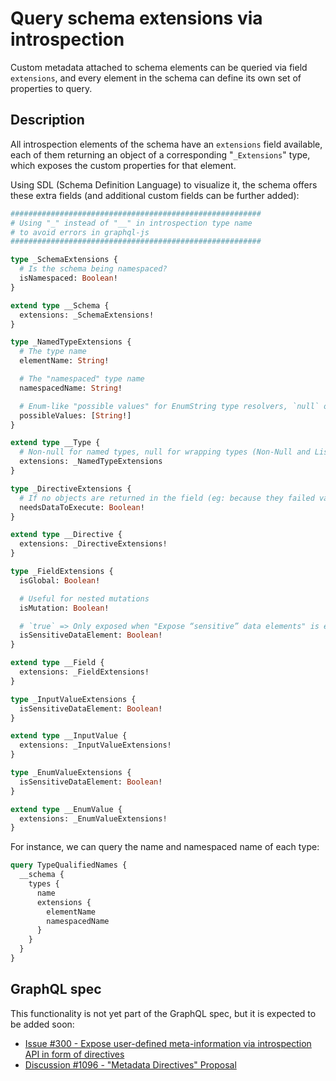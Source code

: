 # Query schema extensions via introspection

Custom metadata attached to schema elements can be queried via field `extensions`, and every element in the schema can define its own set of properties to query.

## Description

All introspection elements of the schema have an `extensions` field available, each of them returning an object of a corresponding "`_Extensions`" type, which exposes the custom properties for that element.

Using SDL (Schema Definition Language) to visualize it, the schema offers these extra fields (and additional custom fields can be further added):

```graphql
########################################################
# Using "_" instead of "__" in introspection type name
# to avoid errors in graphql-js
########################################################

type _SchemaExtensions {
  # Is the schema being namespaced?
  isNamespaced: Boolean!
}

extend type __Schema {
  extensions: _SchemaExtensions!
}

type _NamedTypeExtensions {
  # The type name
  elementName: String!

  # The "namespaced" type name
  namespacedName: String!

  # Enum-like "possible values" for EnumString type resolvers, `null` otherwise
  possibleValues: [String!]
}

extend type __Type {
  # Non-null for named types, null for wrapping types (Non-Null and List)
  extensions: _NamedTypeExtensions
}

type _DirectiveExtensions {
  # If no objects are returned in the field (eg: because they failed validation), does the directive still need to be executed?
  needsDataToExecute: Boolean!
}

extend type __Directive {
  extensions: _DirectiveExtensions!
}

type _FieldExtensions {
  isGlobal: Boolean!

  # Useful for nested mutations
  isMutation: Boolean!

  # `true` => Only exposed when "Expose “sensitive” data elements" is enabled
  isSensitiveDataElement: Boolean!
}

extend type __Field {
  extensions: _FieldExtensions!
}

type _InputValueExtensions {
  isSensitiveDataElement: Boolean!
}

extend type __InputValue {
  extensions: _InputValueExtensions!
}

type _EnumValueExtensions {
  isSensitiveDataElement: Boolean!
}

extend type __EnumValue {
  extensions: _EnumValueExtensions!
}
```

For instance, we can query the name and namespaced name of each type:

```graphql
query TypeQualifiedNames {
  __schema {
    types {
      name
      extensions {
        elementName
        namespacedName
      }
    }
  }
}
```

## GraphQL spec

This functionality is not yet part of the GraphQL spec, but it is expected to be added soon:

- <a href="https://github.com/graphql/graphql-spec/issues/300" target="_blank">Issue #300 - Expose user-defined meta-information via introspection API in form of directives</a>
- <a href="https://github.com/graphql/graphql-wg/discussions/1096" target="_blank">Discussion #1096 - "Metadata Directives" Proposal</a>
